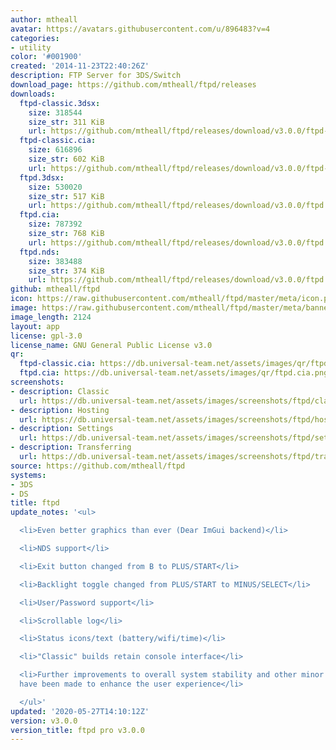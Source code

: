 ```yaml
---
author: mtheall
avatar: https://avatars.githubusercontent.com/u/896483?v=4
categories:
- utility
color: '#001900'
created: '2014-11-23T22:40:26Z'
description: FTP Server for 3DS/Switch
download_page: https://github.com/mtheall/ftpd/releases
downloads:
  ftpd-classic.3dsx:
    size: 318544
    size_str: 311 KiB
    url: https://github.com/mtheall/ftpd/releases/download/v3.0.0/ftpd-classic.3dsx
  ftpd-classic.cia:
    size: 616896
    size_str: 602 KiB
    url: https://github.com/mtheall/ftpd/releases/download/v3.0.0/ftpd-classic.cia
  ftpd.3dsx:
    size: 530020
    size_str: 517 KiB
    url: https://github.com/mtheall/ftpd/releases/download/v3.0.0/ftpd.3dsx
  ftpd.cia:
    size: 787392
    size_str: 768 KiB
    url: https://github.com/mtheall/ftpd/releases/download/v3.0.0/ftpd.cia
  ftpd.nds:
    size: 383488
    size_str: 374 KiB
    url: https://github.com/mtheall/ftpd/releases/download/v3.0.0/ftpd.nds
github: mtheall/ftpd
icon: https://raw.githubusercontent.com/mtheall/ftpd/master/meta/icon.png
image: https://raw.githubusercontent.com/mtheall/ftpd/master/meta/banner.png
image_length: 2124
layout: app
license: gpl-3.0
license_name: GNU General Public License v3.0
qr:
  ftpd-classic.cia: https://db.universal-team.net/assets/images/qr/ftpd-classic.cia.png
  ftpd.cia: https://db.universal-team.net/assets/images/qr/ftpd.cia.png
screenshots:
- description: Classic
  url: https://db.universal-team.net/assets/images/screenshots/ftpd/classic.png
- description: Hosting
  url: https://db.universal-team.net/assets/images/screenshots/ftpd/hosting.png
- description: Settings
  url: https://db.universal-team.net/assets/images/screenshots/ftpd/settings.png
- description: Transferring
  url: https://db.universal-team.net/assets/images/screenshots/ftpd/transferring.png
source: https://github.com/mtheall/ftpd
systems:
- 3DS
- DS
title: ftpd
update_notes: '<ul>

  <li>Even better graphics than ever (Dear ImGui backend)</li>

  <li>NDS support</li>

  <li>Exit button changed from B to PLUS/START</li>

  <li>Backlight toggle changed from PLUS/START to MINUS/SELECT</li>

  <li>User/Password support</li>

  <li>Scrollable log</li>

  <li>Status icons/text (battery/wifi/time)</li>

  <li>"Classic" builds retain console interface</li>

  <li>Further improvements to overall system stability and other minor adjustments
  have been made to enhance the user experience</li>

  </ul>'
updated: '2020-05-27T14:10:12Z'
version: v3.0.0
version_title: ftpd pro v3.0.0
---
```

